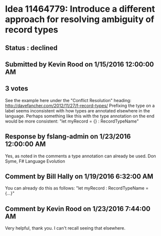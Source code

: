 # Idea 11464779: Introduce a different approach for resolving ambiguity of record types #

## Status : declined

## Submitted by Kevin Rood on 1/15/2016 12:00:00 AM

## 3 votes

See the example here under the "Conflict Resolution" heading:
http://davefancher.com/2012/11/27/f-record-types/
Prefixing the type on a label seems inconsistent with how types are annotated elsewhere in the language. Perhaps something like this with the type annotation on the end would be more consistent:
"let myRecord = {} : RecordTypeName"

## Response by fslang-admin on 1/23/2016 12:00:00 AM

Yes, as noted in the comments a type annotation can already be used.
Don Syme, F# Language Evolution


## Comment by Bill Hally on 1/19/2016 6:32:00 AM

You can already do this as follows:
"let myRecord : RecordTypeName = {...}"

## Comment by Kevin Rood on 1/23/2016 7:44:00 AM

Very helpful, thank you. I can't recall seeing that elsewhere.
